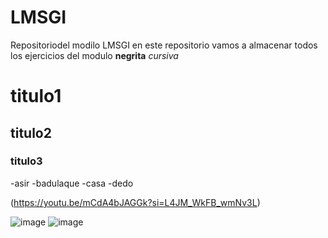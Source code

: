 # LMSGI
Repositoriodel modilo LMSGI
en este repositorio vamos a almacenar todos los ejercicios del modulo 
**negrita**
*cursiva*
# titulo1
## titulo2
### titulo3
-asir
-badulaque
-casa
-dedo

(https://youtu.be/mCdA4bJAGGk?si=L4JM_WkFB_wmNv3L)


![image](https://github.com/ChatraFBR/LMSGI/assets/145746915/aaf0f28f-7420-4149-a8b6-5d3dff1fc7b2)    ![image](https://github.com/ChatraFBR/LMSGI/assets/145746915/3ccdca55-92e9-45bb-955f-a681c5f9c0b6)

